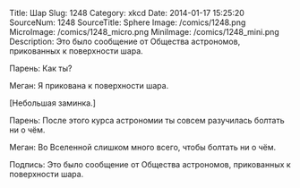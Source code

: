 Title: Шар 
Slug: 1248 
Category: xkcd 
Date: 2014-01-17 15:25:20 
SourceNum: 1248 
SourceTitle: Sphere 
Image: /comics/1248.png 
MicroImage: /comics/1248_micro.png 
MiniImage: /comics/1248_mini.png 
Description: Это было сообщение от Общества астрономов, прикованных к поверхности шара. 

Парень: Как ты?

Меган: Я прикована к поверхности шара.

[Небольшая заминка.]

Парень: После этого курса астрономии ты совсем разучилась болтать ни о чём.

Меган: Во Вселенной слишком много всего, чтобы болтать ни о чём.

Подпись: Это было сообщение от Общества астрономов, прикованных к поверхности шара.